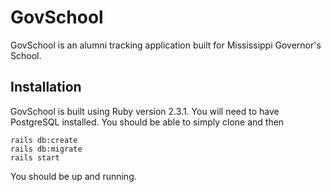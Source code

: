 # GovSchool

GovSchool is an alumni tracking application built for Mississippi Governor's School.

## Installation

GovSchool is built using Ruby version 2.3.1. You will need to have PostgreSQL installed.
You should be able to simply clone and then

```
rails db:create
rails db:migrate
rails start
```

You should be up and running.
